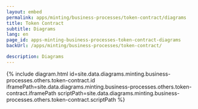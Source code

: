 ```yaml
---
layout: embed
permalink: apps/minting/business-processes/token-contract/diagrams
title: Token Contract
subtitle: Diagrams
lang: en
page_id: apps-minting-business-processes-token-contract-diagrams
backUrl: /apps/minting/business-processes/token-contract/

description: Diagrams
---
```

{% include diagram.html id=site.data.diagrams.minting.business-processes.others.token-contract.id iframePath=site.data.diagrams.minting.business-processes.others.token-contract.iframePath scriptPath=site.data.diagrams.minting.business-processes.others.token-contract.scriptPath %}